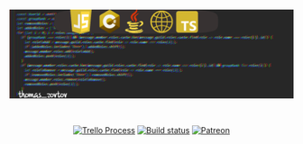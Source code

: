 
<div align="center">
  <br />
  <p>
   <img src="https://github.com/thomas1329/thomas1329/blob/main/image_2022-11-07_210800853.png" alt="LOGO" border="0">
 
  
  </p>
  <br />
  <p>
    <a href="https://trello.com/b/nOvdkD1D/coding-process"><img src="https://img.shields.io/badge/-Trello-blue" alt="Trello Process" /></a>
    <a href="https://github.com/discordjs/discord.js/actions"><img src="https://github.com/discordjs/discord.js/workflows/Testing/badge.svg" alt="Build status" /></a>
    <a href="https://www.patreon.com/DISCORDmaker"><img src="https://img.shields.io/badge/donate-patreon-F96854.svg" alt="Patreon" /></a>
  </p>
</div>
